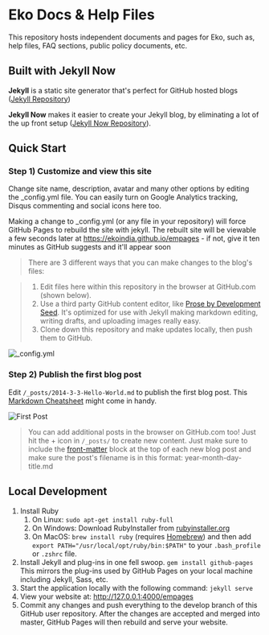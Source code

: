 # Eko Docs & Help Files

This repository hosts independent documents and pages for Eko, such as, help files, FAQ sections, public policy documents, etc.

## Built with Jekyll Now

**Jekyll** is a static site generator that's perfect for GitHub hosted blogs ([Jekyll Repository](https://github.com/jekyll/jekyll))

**Jekyll Now** makes it easier to create your Jekyll blog, by eliminating a lot of the up front setup ([Jekyll Now Repository](https://github.com/barryclark/jekyll-now)).

## Quick Start

### Step 1) Customize and view this site

Change site name, description, avatar and many other options by editing the _config.yml file. You can easily turn on Google Analytics tracking, Disqus commenting and social icons here too.

Making a change to _config.yml (or any file in your repository) will force GitHub Pages to rebuild the site with jekyll. The rebuilt site will be viewable a few seconds later at <https://ekoindia.github.io/empages> - if not, give it ten minutes as GitHub suggests and it'll appear soon

> There are 3 different ways that you can make changes to the blog's files:

> 1. Edit files here within this repository in the browser at GitHub.com (shown below).
> 2. Use a third party GitHub content editor, like [Prose by Development Seed](http://prose.io). It's optimized for use with Jekyll making markdown editing, writing drafts, and uploading images really easy.
> 3. Clone down this repository and make updates locally, then push them to GitHub.

![_config.yml](/images/config.png "_config.yml")

### Step 2) Publish the first blog post

Edit `/_posts/2014-3-3-Hello-World.md` to publish the first blog post. This [Markdown Cheatsheet](http://www.jekyllnow.com/Markdown-Style-Guide/) might come in handy.

![First Post](/images/first-post.png "First Post")

> You can add additional posts in the browser on GitHub.com too! Just hit the + icon in `/_posts/` to create new content. Just make sure to include the [front-matter](http://jekyllrb.com/docs/frontmatter/) block at the top of each new blog post and make sure the post's filename is in this format: year-month-day-title.md

## Local Development

1. Install Ruby
   1. On Linux: `sudo apt-get install ruby-full`
   2. On Windows: Download RubyInstaller from [rubyinstaller.org](https://rubyinstaller.org/)
   3. On MacOS: `brew install ruby` (requires [Homebrew](https://brew.sh/)) and then add `export PATH="/usr/local/opt/ruby/bin:$PATH"` to your `.bash_profile` or `.zshrc` file.
2. Install Jekyll and plug-ins in one fell swoop. `gem install github-pages` This mirrors the plug-ins used by GitHub Pages on your local machine including Jekyll, Sass, etc.
3. Start the application locally with the following command: `jekyll serve`
4. View your website at: http://127.0.0.1:4000/empages
5. Commit any changes and push everything to the develop branch of this GitHub user repository. After the changes are accepted and merged into master, GitHub Pages will then rebuild and serve your website.


